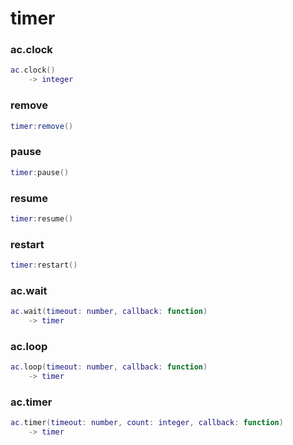 # timer

### ac.clock
```lua
ac.clock()
    -> integer
```

### remove
```lua
timer:remove()
```

### pause
```lua
timer:pause()
```

### resume
```lua
timer:resume()
```

### restart
```lua
timer:restart()
```

### ac.wait
```lua
ac.wait(timeout: number, callback: function)
    -> timer
```

### ac.loop
```lua
ac.loop(timeout: number, callback: function)
    -> timer
```

### ac.timer
```lua
ac.timer(timeout: number, count: integer, callback: function)
    -> timer
```
